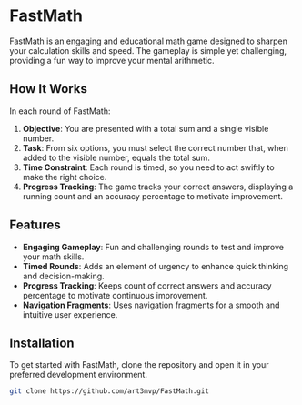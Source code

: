 # FastMath

FastMath is an engaging and educational math game designed to sharpen your calculation skills and speed. The gameplay is simple yet challenging, providing a fun way to improve your mental arithmetic.

## How It Works

In each round of FastMath:

1. **Objective**: You are presented with a total sum and a single visible number.
2. **Task**: From six options, you must select the correct number that, when added to the visible number, equals the total sum.
3. **Time Constraint**: Each round is timed, so you need to act swiftly to make the right choice.
4. **Progress Tracking**: The game tracks your correct answers, displaying a running count and an accuracy percentage to motivate improvement.

## Features

- **Engaging Gameplay**: Fun and challenging rounds to test and improve your math skills.
- **Timed Rounds**: Adds an element of urgency to enhance quick thinking and decision-making.
- **Progress Tracking**: Keeps count of correct answers and accuracy percentage to motivate continuous improvement.
- **Navigation Fragments**: Uses navigation fragments for a smooth and intuitive user experience.

## Installation

To get started with FastMath, clone the repository and open it in your preferred development environment.

```bash
git clone https://github.com/art3mvp/FastMath.git
